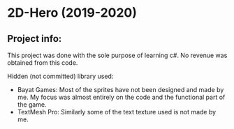 # 2D-Hero (2019-2020)

## Project info:
This project was done with the sole purpose of learning c#. No revenue was obtained from this code.

Hidden (not committed) library used:
  - Bayat Games: Most of the sprites have not been designed and made by me. My focus was almost entirely on the code and the functional part of the game.
  - TextMesh Pro: Similarly some of the text texture used is not made by me.
